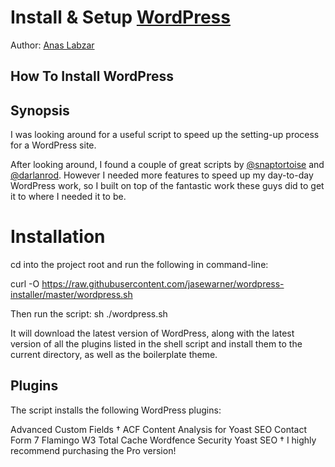 # Install & Setup [WordPress](http://wordpress.org) 

Author: [Anas Labzar](https://github.com/AnasLabzar)

##  How To Install WordPress 

## Synopsis

I was looking around for a useful script to speed up the setting-up process for a WordPress site.

After looking around, I found a couple of great scripts by [@snaptortoise](https://github.com/snaptortoise) and [@darlanrod](https://github.com/darlanrod). However I needed more features to speed up my day-to-day WordPress work, so I built on top of the fantastic work these guys did to get it to where I needed it to be.


# Installation
cd into the project root and run the following in command-line:

curl -O https://raw.githubusercontent.com/jasewarner/wordpress-installer/master/wordpress.sh

Then run the script: sh ./wordpress.sh

It will download the latest version of WordPress, along with the latest version of all the plugins listed in the shell script and install them to the current directory, as well as the boilerplate theme.


## Plugins
The script installs the following WordPress plugins:

Advanced Custom Fields †
ACF Content Analysis for Yoast SEO
Contact Form 7
Flamingo
W3 Total Cache
Wordfence Security
Yoast SEO
† I highly recommend purchasing the Pro version!
